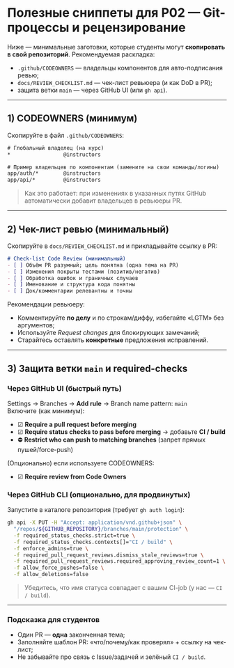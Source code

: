 # Полезные сниппеты для P02 — Git-процессы и рецензирование

Ниже — минимальные заготовки, которые студенты могут **скопировать в свой репозиторий**.
Рекомендуемая раскладка:
- `.github/CODEOWNERS` — владельцы компонентов для авто-подписания ревью;
- `docs/REVIEW_CHECKLIST.md` — чек-лист ревьюера (и как DoD в PR);
- защита ветки `main` — через GitHub UI (или `gh api`).

---

## 1) CODEOWNERS (минимум)

Скопируйте в файл `.github/CODEOWNERS`:

```txt
# Глобальный владелец (на курс)
*                 @instructors

# Пример владельцев по компонентам (замените на свои команды/логины)
app/auth/*        @instructors
app/api/*         @instructors
```

> Как это работает: при изменениях в указанных путях GitHub автоматически добавит владельцев в ревьюеры PR.

---

## 2) Чек-лист ревью (минимальный)

Скопируйте в `docs/REVIEW_CHECKLIST.md` и прикладывайте ссылку в PR:

```md
# Check-list Code Review (минимальный)
- [ ] Объём PR разумный; цель понятна (одна тема на PR)
- [ ] Изменения покрыты тестами (позитив/негатив)
- [ ] Обработка ошибок и граничных случаев
- [ ] Именование и структура кода понятны
- [ ] Док/комментарии релевантны и точны
```

Рекомендации ревьюеру:
- Комментируйте **по делу** и по строкам/диффу, избегайте «LGTM» без аргументов;
- Используйте *Request changes* для блокирующих замечаний;
- Старайтесь оставлять **конкретные** предложения исправлений.

---

## 3) Защита ветки `main` и required-checks

### Через GitHub UI (быстрый путь)
Settings → Branches → **Add rule** → Branch name pattern: `main`  
Включите (как минимум):
- ☑ **Require a pull request before merging**
- ☑ **Require status checks to pass before merging** → добавьте **CI / build**
- ⛔ **Restrict who can push to matching branches** (запрет прямых пушей/force-push)

(Опционально) если используете CODEOWNERS:
- ☑ **Require review from Code Owners**

### Через GitHub CLI (опционально, для продвинутых)
Запустите в каталоге репозитория (требует `gh auth login`):

```bash
gh api -X PUT -H "Accept: application/vnd.github+json" \
  "/repos/${GITHUB_REPOSITORY}/branches/main/protection" \
  -f required_status_checks.strict=true \
  -f required_status_checks.contexts[]="CI / build" \
  -f enforce_admins=true \
  -f required_pull_request_reviews.dismiss_stale_reviews=true \
  -f required_pull_request_reviews.required_approving_review_count=1 \
  -f allow_force_pushes=false \
  -f allow_deletions=false
```

> Убедитесь, что имя статуса совпадает с вашим CI-job (у нас — `CI / build`).

---

### Подсказка для студентов
- Один PR — **одна** законченная тема; 
- Заполняйте шаблон PR: «что/почему/как проверял» + ссылку на чек-лист;
- Не забывайте про связь с Issue/задачей и зелёный `CI / build`.
